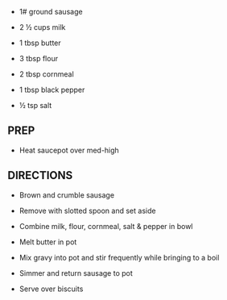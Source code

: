 - 1# ground sausage

- 2 ½ cups milk

- 1 tbsp butter

- 3 tbsp flour

- 2 tbsp cornmeal

- 1 tbsp black pepper

- ½ tsp salt

## PREP

- Heat saucepot over med-high

## DIRECTIONS

- Brown and crumble sausage

- Remove with slotted spoon and set aside

- Combine milk, flour, cornmeal, salt & pepper in bowl

- Melt butter in pot

- Mix gravy into pot and stir frequently while bringing to a boil

- Simmer and return sausage to pot

- Serve over biscuits
